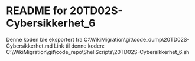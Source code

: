 # README for 20TD02S-Cybersikkerhet_6
Denne koden ble eksportert fra C:\WikiMigration\git\code_dump\20TD02S-Cybersikkerhet.md
Link til denne koden: C:\WikiMigration\git\code_repo\ShellScripts\20TD02S-Cybersikkerhet_6.sh
